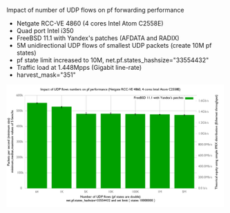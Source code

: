 Impact of number of UDP flows on pf forwarding performance
  - Netgate RCC-VE 4860 (4 cores Intel Atom C2558E)
  - Quad port Intel i350
  - FreeBSD 11.1 with Yandex's patches (AFDATA and RADIX)
  - 5M unidirectional UDP flows of smallest UDP packets (create 10M pf states)
  - pf state limit increased to 10M, net.pf.states_hashsize="33554432"
  - Traffic load at 1.448Mpps (Gigabit line-rate)
  - harvest_mask="351"

![Impact of 5M flows/10M pf state on FreeBSD 11.1-yandex](graph.png)

